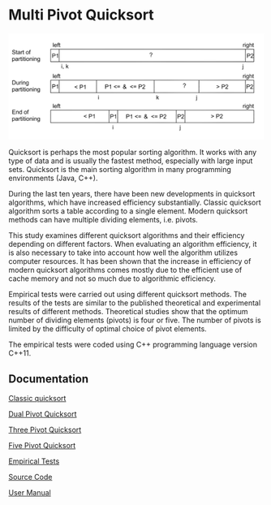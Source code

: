 # Multi Pivot Quicksort

<img src="documentation/png/dualpivot.png" width="750">

Quicksort is perhaps the most popular sorting algorithm. It works with any type of data and is usually the fastest method, especially with large input sets. Quicksort is the main sorting algorithm in many programming environments (Java, C++).

During the last ten years, there have been new developments in quicksort algorithms, which have increased efficiency substantially. Classic quicksort algorithm sorts a table according to a single element.  Modern quicksort methods can have multiple dividing elements, i.e. pivots.
 
This study examines different quicksort algorithms and their efficiency depending on different factors. When evaluating an algorithm efficiency, it is also necessary to take into account how well the algorithm utilizes computer resources. It has been shown that the increase in efficiency of modern quicksort algorithms comes mostly due to the efficient use of cache memory and not so much due to algorithmic efficiency.

Empirical tests were carried out using different quicksort methods. The results of the tests are similar to the published theoretical and experimental results of different methods. Theoretical studies show that the optimum number of dividing elements (pivots) is four or five. The number of pivots is limited by the difficulty of optimal choice of pivot elements.

The empirical tests were coded using C++ programming language version C++11.
## Documentation

[Classic quicksort](https://github.com/lautanal/quicksort/blob/master/documentation/classic.md)

[Dual Pivot Quicksort](https://github.com/lautanal/quicksort/blob/master/documentation/dualpivot.md)

[Three Pivot Quicksort](https://github.com/lautanal/quicksort/blob/master/documentation/threepivot.md)

[Five Pivot Quicksort](https://github.com/lautanal/quicksort/blob/master/documentation/fivepivot.md)

[Empirical Tests](https://github.com/lautanal/quicksort/blob/master/documentation/testdocument.md)

[Source Code](https://github.com/lautanal/quicksort/blob/master/src)

[User Manual](https://github.com/lautanal/quicksort/blob/master/documentation/usermanual.md)

